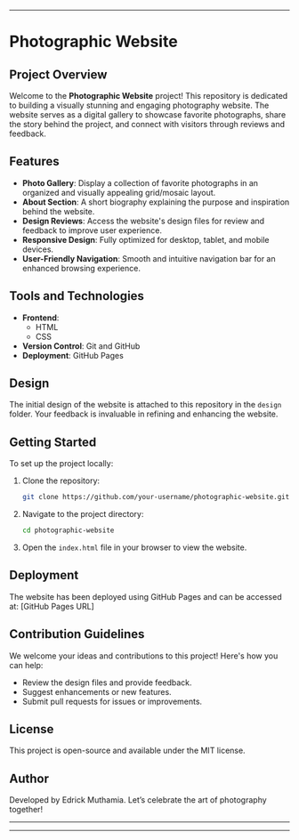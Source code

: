 
---
# Photographic Website

## Project Overview
Welcome to the **Photographic Website** project! This repository is dedicated to building a visually stunning and engaging photography website. The website serves as a digital gallery to showcase favorite photographs, share the story behind the project, and connect with visitors through reviews and feedback.

## Features
- **Photo Gallery**: Display a collection of favorite photographs in an organized and visually appealing grid/mosaic layout.
- **About Section**: A short biography explaining the purpose and inspiration behind the website.
- **Design Reviews**: Access the website's design files for review and feedback to improve user experience.
- **Responsive Design**: Fully optimized for desktop, tablet, and mobile devices.
- **User-Friendly Navigation**: Smooth and intuitive navigation bar for an enhanced browsing experience.

## Tools and Technologies
- **Frontend**:
  - HTML
  - CSS
- **Version Control**: Git and GitHub
- **Deployment**: GitHub Pages

## Design
The initial design of the website is attached to this repository in the `design` folder. Your feedback is invaluable in refining and enhancing the website.

## Getting Started
To set up the project locally:
1. Clone the repository:
   ```bash
   git clone https://github.com/your-username/photographic-website.git
   ```
2. Navigate to the project directory:
   ```bash
   cd photographic-website
   ```
3. Open the `index.html` file in your browser to view the website.

## Deployment
The website has been deployed using GitHub Pages and can be accessed at:
[GitHub Pages URL]

## Contribution Guidelines
We welcome your ideas and contributions to this project! Here's how you can help:
- Review the design files and provide feedback.
- Suggest enhancements or new features.
- Submit pull requests for issues or improvements.

## License
This project is open-source and available under the MIT license.

## Author
Developed by Edrick Muthamia. Let’s celebrate the art of photography together!

---


---
